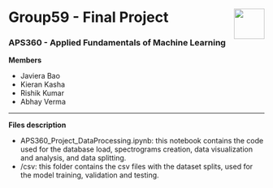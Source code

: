# Group59 - Final Project<img src="https://upload.wikimedia.org/wikipedia/en/thumb/0/04/Utoronto_coa.svg/1024px-Utoronto_coa.svg.png" width=60px align="right"> 
### APS360 - Applied Fundamentals of Machine Learning

**Members**
- Javiera Bao
- Kieran Kasha
- Rishik Kumar
- Abhay Verma

---

**Files description**
- APS360\_Project\_DataProcessing.ipynb: this notebook contains the code used for the database load, spectrograms creation, data visualization and analysis, and data splitting.
- /csv: this folder contains the csv files with the dataset splits, used for the model training, validation and testing.

